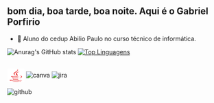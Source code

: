 ## bom dia, boa tarde, boa noite. Aqui é o Gabriel Porfirio

- 📖 Aluno do cedup Abilio Paulo no curso técnico de informática.
  
![Anurag's GitHub stats](https://github-readme-stats.vercel.app/api?username=gabrielporfirio&theme=radical&show_icons=true)
[![Top Linguagens](https://github-readme-stats.vercel.app/api/top-langs/?username=patohomonimo&layout=compact)](https://github.com/anuraghazra/github-readme-stats)

<div style="display: inline_block"><br>
  <img align="center" alt="Rafa-Js" height="30" width="40" src="https://raw.githubusercontent.com/devicons/devicon/master/icons/java/java-plain.svg">
 


  <img align="center" alt="canva" height="30" width="40" src="https://cdn.jsdelivr.net/gh/devicons/devicon@latest/icons/canva/canva-original.svg" />

  <img align="center" alt="jira" height="30" width="40"  src="https://devicon-website.vercel.app/api/jira/plain.svg">

  <img align="center" alt="github" height="30" width="40"  src="https://devicon-website.vercel.app/api/github/original.svg"></img>

  <link rel="stylesheet" type='text/css' href="https://cdn.jsdelivr.net/gh/devicons/devicon@latest/devicon.min.css" />
          
</div>
 <br><br>
 
<div> 
